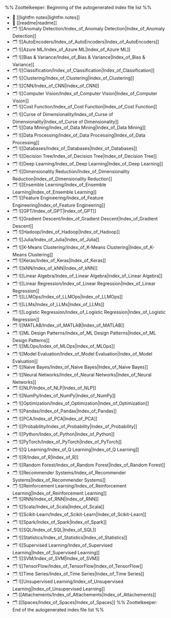 %% Zoottelkeeper: Beginning of the autogenerated index file list  %%
- 📄 [[lightfm notes|lightfm notes]]
- 📄 [[readme|readme]]
- 🗂️ ![[Anomaly Detection/Index_of_Anomaly Detection|Index_of_Anomaly Detection]]
- 🗂️ ![[AutoEncoders/Index_of_AutoEncoders|Index_of_AutoEncoders]]
- 🗂️ ![[Azure ML/Index_of_Azure ML|Index_of_Azure ML]]
- 🗂️ ![[Bias & Variance/Index_of_Bias & Variance|Index_of_Bias & Variance]]
- 🗂️ ![[Classification/Index_of_Classification|Index_of_Classification]]
- 🗂️ ![[Clustering/Index_of_Clustering|Index_of_Clustering]]
- 🗂️ ![[CNN/Index_of_CNN|Index_of_CNN]]
- 🗂️ ![[Computer Vision/Index_of_Computer Vision|Index_of_Computer Vision]]
- 🗂️ ![[Cost Function/Index_of_Cost Function|Index_of_Cost Function]]
- 🗂️ ![[Curse of Dimensionality/Index_of_Curse of Dimensionality|Index_of_Curse of Dimensionality]]
- 🗂️ ![[Data Mining/Index_of_Data Mining|Index_of_Data Mining]]
- 🗂️ ![[Data Processing/Index_of_Data Processing|Index_of_Data Processing]]
- 🗂️ ![[Databases/Index_of_Databases|Index_of_Databases]]
- 🗂️ ![[Decision Tree/Index_of_Decision Tree|Index_of_Decision Tree]]
- 🗂️ ![[Deep Learning/Index_of_Deep Learning|Index_of_Deep Learning]]
- 🗂️ ![[Dimensionality Reduction/Index_of_Dimensionality Reduction|Index_of_Dimensionality Reduction]]
- 🗂️ ![[Ensemble Learning/Index_of_Ensemble Learning|Index_of_Ensemble Learning]]
- 🗂️ ![[Feature Engineering/Index_of_Feature Engineering|Index_of_Feature Engineering]]
- 🗂️ ![[GPT/Index_of_GPT|Index_of_GPT]]
- 🗂️ ![[Gradient Descent/Index_of_Gradient Descent|Index_of_Gradient Descent]]
- 🗂️ ![[Hadoop/Index_of_Hadoop|Index_of_Hadoop]]
- 🗂️ ![[Julia/Index_of_Julia|Index_of_Julia]]
- 🗂️ ![[K-Means Clustering/Index_of_K-Means Clustering|Index_of_K-Means Clustering]]
- 🗂️ ![[Keras/Index_of_Keras|Index_of_Keras]]
- 🗂️ ![[kNN/Index_of_kNN|Index_of_kNN]]
- 🗂️ ![[Linear Algebra/Index_of_Linear Algebra|Index_of_Linear Algebra]]
- 🗂️ ![[Linear Regression/Index_of_Linear Regression|Index_of_Linear Regression]]
- 🗂️ ![[LLMOps/Index_of_LLMOps|Index_of_LLMOps]]
- 🗂️ ![[LLMs/Index_of_LLMs|Index_of_LLMs]]
- 🗂️ ![[Logistic Regression/Index_of_Logistic Regression|Index_of_Logistic Regression]]
- 🗂️ ![[MATLAB/Index_of_MATLAB|Index_of_MATLAB]]
- 🗂️ ![[ML Design Patterns/Index_of_ML Design Patterns|Index_of_ML Design Patterns]]
- 🗂️ ![[MLOps/Index_of_MLOps|Index_of_MLOps]]
- 🗂️ ![[Model Evaluation/Index_of_Model Evaluation|Index_of_Model Evaluation]]
- 🗂️ ![[Naive Bayes/Index_of_Naive Bayes|Index_of_Naive Bayes]]
- 🗂️ ![[Neural Networks/Index_of_Neural Networks|Index_of_Neural Networks]]
- 🗂️ ![[NLP/Index_of_NLP|Index_of_NLP]]
- 🗂️ ![[NumPy/Index_of_NumPy|Index_of_NumPy]]
- 🗂️ ![[Optimization/Index_of_Optimization|Index_of_Optimization]]
- 🗂️ ![[Pandas/Index_of_Pandas|Index_of_Pandas]]
- 🗂️ ![[PCA/Index_of_PCA|Index_of_PCA]]
- 🗂️ ![[Probability/Index_of_Probability|Index_of_Probability]]
- 🗂️ ![[Python/Index_of_Python|Index_of_Python]]
- 🗂️ ![[PyTorch/Index_of_PyTorch|Index_of_PyTorch]]
- 🗂️ ![[Q Learning/Index_of_Q Learning|Index_of_Q Learning]]
- 🗂️ ![[R/Index_of_R|Index_of_R]]
- 🗂️ ![[Random Forest/Index_of_Random Forest|Index_of_Random Forest]]
- 🗂️ ![[Recommender Systems/Index_of_Recommender Systems|Index_of_Recommender Systems]]
- 🗂️ ![[Reinforcement Learning/Index_of_Reinforcement Learning|Index_of_Reinforcement Learning]]
- 🗂️ ![[RNN/Index_of_RNN|Index_of_RNN]]
- 🗂️ ![[Scala/Index_of_Scala|Index_of_Scala]]
- 🗂️ ![[Scikit-Learn/Index_of_Scikit-Learn|Index_of_Scikit-Learn]]
- 🗂️ ![[Spark/Index_of_Spark|Index_of_Spark]]
- 🗂️ ![[SQL/Index_of_SQL|Index_of_SQL]]
- 🗂️ ![[Statistics/Index_of_Statistics|Index_of_Statistics]]
- 🗂️ ![[Supervised Learning/Index_of_Supervised Learning|Index_of_Supervised Learning]]
- 🗂️ ![[SVM/Index_of_SVM|Index_of_SVM]]
- 🗂️ ![[TensorFlow/Index_of_TensorFlow|Index_of_TensorFlow]]
- 🗂️ ![[Time Series/Index_of_Time Series|Index_of_Time Series]]
- 🗂️ ![[Unsupervised Learning/Index_of_Unsupervised Learning|Index_of_Unsupervised Learning]]
- 🗂️ [[Attachements/Index_of_Attachements|Index_of_Attachements]]
- 🗂️ [[Spaces/Index_of_Spaces|Index_of_Spaces]]
%% Zoottelkeeper: End of the autogenerated index file list  %%
